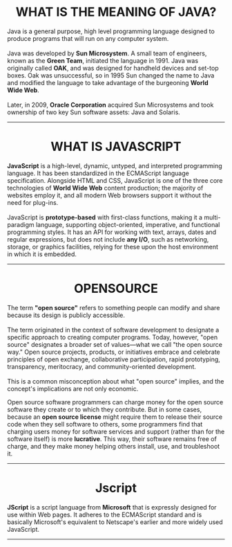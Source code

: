 <html>
<head>
<center><h1>WHAT IS THE MEANING OF JAVA?</h1></center>
<title>
Meaning of Java.
</title>
</head>
<body>
<p>
Java is a general purpose, high level programming language designed to produce programs that will run on any computer system.
<br><br>
Java was developed by <b>Sun Microsystem</b>. A small team of engineers, known as the <b>Green Team</b>, initiated the language in 1991. Java was originally called <b>OAK</b>, and was designed for handheld devices and set-top boxes. Oak was unsuccessful, so in 1995 Sun changed the name to Java and modified the language to take advantage of the burgeoning <b>World Wide Web</b>.
<br><br>
Later, in 2009, <b>Oracle Corporation</b> acquired Sun Microsystems and took ownership of two key Sun software assets: Java and Solaris.
</p>
<hr>
</body>
</html>
<html>
<head>
<center><h1>WHAT IS JAVASCRIPT</h1></center>
<title>
JavaScript
</title>
</head>
<body>
<p>
<b>JavaScript</b> is a high-level, dynamic, untyped, and interpreted programming language. It has been standardized in the ECMAScript language specification. Alongside HTML and CSS, JavaScript is one of the three core technologies of <b>World Wide Web</b> content production; the majority of websites employ it, and all modern Web browsers support it without the need for plug-ins.
<br><br> 
JavaScript is <b>prototype-based</b> with first-class functions, making it a multi-paradigm language, supporting object-oriented, imperative, and functional programming styles. It has an API for working with text, arrays, dates and regular expressions, but does not include <b>any I/O</b>, such as networking, storage, or graphics facilities, relying for these upon the host environment in which it is embedded.
</p>
<hr>
</body>
</html>
<html>
<head>
<center><h1>OPENSOURCE</h1></center>
<title>
What is opensource
</title>
</head>
<body>
<p>
The term <b>"open source"</b> refers to something people can modify and share because its design is publicly accessible.
<br><br>
The term originated in the context of software development to designate a specific approach to creating computer programs. Today, however, "open source" designates a broader set of values—what we call "the open source way." Open source projects, products, or initiatives embrace and celebrate principles of open exchange, collaborative participation, rapid prototyping, transparency, meritocracy, and community-oriented development.
<br><br>
This is a common misconception about what "open source" implies, and the concept's implications are not only economic.

Open source software programmers can charge money for the open source software they create or to which they contribute. But in some cases, because an <b>open source license</b> might require them to release their source code when they sell software to others, some programmers find that charging users money for software services and support (rather than for the software itself) is more <b>lucrative</b>. This way, their software remains free of charge, and they make money helping others install, use, and troubleshoot it.
</p>
<hr>
</body>
</html>
<html>
<head>
<center><h1>Jscript</h1></center>
<title>
What is Jscript?
</title>
</head>
<body>
<p>
<b>JScript</b> is a script language from <b>Microsoft</b> that is expressly designed for use within Web pages. It adheres to the ECMAScript standard and is basically Microsoft's equivalent to Netscape's earlier and more widely used JavaScript.
<br>
</p>
<hr>
</body>
</html>
